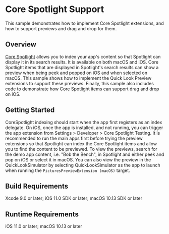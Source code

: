 # Core Spotlight Support

This sample demonstrates how to implement Core Spotlight extensions, and how to support previews and drag and drop for them.

## Overview

[Core Spotlight](https://developer.apple.com/documentation/corespotlight) allows you to index your app's content so that Spotlight can display it in its search results. It is available on both macOS and iOS.
Core Spotlight items that are displayed in Spotlight's search results can show a preview when being peek and popped on iOS and when selected on macOS. This sample shows how to implement the Quick Look Preview extensions to support these previews. Finally, this sample also includes code to demonstrate how Core Spotlight items can support drag and drop on iOS.

## Getting Started

CoreSpotlight indexing should start when the app first registers as an index delegate. On iOS, once the app is installed, and not running, you can trigger the app extension from Settings > Developer > Core Spotlight Testing. It is recommended to run the main apps first before trying the preview extensions so that Spotlight can index the Core Spotlight items and allow you to find the content to be previewed. To view the previews, search for the demo app content, i.e. "Bob the Bench", in Spotlight and either peek and pop on iOS or select it in macOS. You can also view the preview in the QuickLookSimulator by selecting QuickLookSimulator as the app to launch when running the `PicturesPreviewExtension (macOS)` target.

## Build Requirements

Xcode 9.0 or later; iOS 11.0 SDK or later; macOS 10.13 SDK or later

## Runtime Requirements

iOS 11.0 or later; macOS 10.13 or later
